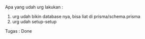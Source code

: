 Apa yang udah urg lakukan : 
1. urg udah bikin database nya, bisa liat di prisma/schema.prisma
2. urg udah setup-setup

Tugas : 
Done